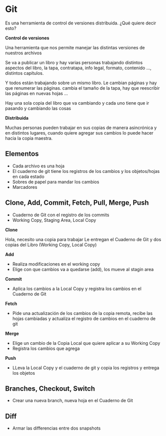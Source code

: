 # Git

Es una herramienta de control de versiones distribuida. ¿Qué quiere decir esto?

**Control de versiones**

Una herramienta que nos permite manejar las distintas versiones de nuestros archivos

Se va a publicar un libro y hay varias personas trabajando distintos aspectos del libro,
la tapa, contratapa, info legal, formato, contenido ..., distintos capítulos.

Y todos están trabajando sobre un mismo libro. Le cambian páginas y hay que renumerar las páginas.
cambia el tamaño de la tapa, hay que reescribir las páginas en nuevas hojas ...

Hay una sola copia del libro que va cambiando y cada uno tiene que ir pasando y cambiando las cosas

**Distribuida**

Muchas personas pueden trabajar en sus copias de manera asincrónica y en distintos lugares, cuando
quiere agregar sus cambios lo puede hacer hacia la copia maestra.

## Elementos

- Cada archivo es una hoja
- El cuaderno de git tiene los registros de los cambios y los objetos/hojas en cada estado
- Sobres de papel para mandar los cambios
- Marcadores 

## Clone, Add, Commit, Fetch, Pull, Merge, Push

- Cuaderno de Git con el registro de los commits
- Working Copy, Staging Area, Local Copy

**Clone**

Hola, necesito una copia para trabajar
Le entregan el Cuaderno de Git y dos copias del Libro (Working Copy, Local Copy)

**Add**

- Realiza modificaciones en el working copy  
- Elige con que cambios va a quedarse (add), los mueve al stagin area

**Commit**

- Aplica los cambios a la Local Copy y registra los cambios en el Cuaderno de Git

**Fetch**

- Pide una actualización de los cambios de la copia remota, recibe las hojas cambiadas y actualiza el registro de cambios en el cuaderno de git

**Merge**

- Elige un cambio de la Copia Local que quiere aplicar a su Working Copy
- Registra los cambios que agrega

**Push**

- LLeva la Local Copy y el cuaderno de git y copia los registros y entrega los objetos


## Branches, Checkout, Switch

- Crear una nueva branch, nueva hoja en el Cuaderno de Git

## Diff

- Armar las differencias entre dos snapshots